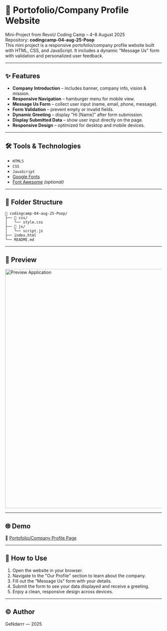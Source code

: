 # 🏢 Portofolio/Company Profile Website

Mini-Project from RevoU Coding Camp – 4–8 August 2025  
Repository: **codingcamp-04-aug-25-Poop**  
This mini project is a responsive portofolio/company profile website built with HTML, CSS, and JavaScript. It includes a dynamic "Message Us" form with validation and personalized user feedback.

---

## ✨ Features

- **Company Introduction** – includes banner, company info, vision & mission.
- **Responsive Navigation** – hamburger menu for mobile view.
- **Message Us Form** – collect user input (name, email, phone, message).
- **Form Validation** – prevent empty or invalid fields.
- **Dynamic Greeting** – display "Hi [Name]" after form submission.
- **Display Submitted Data** – show user input directly on the page.
- **Responsive Design** – optimized for desktop and mobile devices.

---

## 🛠️ Tools & Technologies

- `HTML5`
- `CSS`
- `JavaScript`
- [Google Fonts](https://fonts.google.com/)
- [Font Awesome](https://fontawesome.com/) *(optional)*

---

## 📁 Folder Structure

```plaintext
📁 codingcamp-04-aug-25-Poop/
├── 📁 css/
│   └── style.css
├── 📁 js/
│   └── script.js
├── index.html
└── README.md
```

---

## 📸 Preview

<img width="1366" height="768" alt="Preview Application" src="" />

---

## 🌐 Demo

🔗 [Portofolio/Company Profile Page]()

---

## 📌 How to Use

1. Open the website in your browser.
2. Navigate to the "Our Profile" section to learn about the company.
3. Fill out the "Message Us" form with your details.
4. Submit the form to see your data displayed and receive a greeting.
5. Enjoy a clean, responsive design across devices.

---

## © Author

GeNdarrr — 2025
